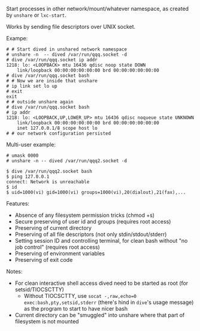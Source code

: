 Start processes in other network/mount/whatever namespace, as created by `unshare` or `lxc-start`.

Works by sending file descriptors over UNIX socket. 

Exampe:

    # # Start dived in unshared network namespace
    # unshare -n  -- dived /var/run/qqq.socket -d
    # dive /var/run/qqq.socket ip addr
    1218: lo: <LOOPBACK> mtu 16436 qdisc noop state DOWN 
        link/loopback 00:00:00:00:00:00 brd 00:00:00:00:00:00
    # dive /var/run/qqq.socket bash
    # # Now we are inside that unshare
    # ip link set lo up
    # exit
    exit
    # # outside unshare again
    # dive /var/run/qqq.socket bash
    # ip addr
    1218: lo: <LOOPBACK,UP,LOWER_UP> mtu 16436 qdisc noqueue state UNKNOWN 
        link/loopback 00:00:00:00:00:00 brd 00:00:00:00:00:00
        inet 127.0.0.1/8 scope host lo
    # # our network configuration persisted

Multi-user example:

    # umask 0000
    # unshare -n -- dived /var/run/qqq2.socket -d
    
    $ dive /var/run/qqq2.socket bash
    $ ping 127.0.0.1
    connect: Network is unreachable
    $ id
    $ uid=1000(vi) gid=1000(vi) groups=1000(vi),20(dialout),21(fax),...

Features:
    
* Absence of any filesystem permission tricks (chmod +s)
* Secure preserving of user id and groups (requires root access)
* Preserving of current directory
* Preserving of all file descriptors (not only stdin/stdout/stderr)
* Setting session ID and controlling terminal, for clean bash without "no job control" (requires root access)
* Preserving of environment variables
* Preserving of exit code

Notes:

* For clean interactive shell access dived need to be started as root (for setsid/TIOCSCTTY)
    * Without TIOCSCTTY, use `socat -,raw,echo=0 exec:bash,pty,setsid,stderr` (there's hind in `dive`'s usage message) as the program to start to have nicer bash
* Current directory can be "smuggled" into unshare where that part of filesystem is not mounted
 

